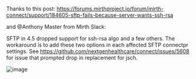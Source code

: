 Thanks to this post: https://forums.mirthproject.io/forum/mirth-connect/support/184605-sftp-fails-because-server-wants-ssh-rsa

and @Anthony Master from Mirth Slack:

SFTP in 4.5 dropped support for ssh-rsa algo and a few others. The workaround is to add these two options in each affected SFTP connectpr settings.  See https://github.com/nextgenhealthcare/connect/issues/5608 for issue that prompted drop in replacement for jsch.

![image](https://github.com/pacmano1/Mirth-Snippets/assets/44065187/bf0874a8-22ac-4246-a92c-17340a7aff98)

